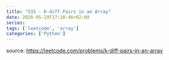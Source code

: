 ```yaml
---
title: "532 - K-diff Pairs in an Array"	
date: 2020-05-29T17:28:46+02:00
series:
tags: ['leetcode', 'array']
categories: ['Python']
---
```


source: https://leetcode.com/problems/k-diff-pairs-in-an-array
